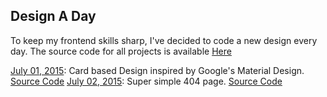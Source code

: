 ## Design A Day
To keep my frontend skills sharp, I've decided to code a new design every day. The source code for all projects is available [Here](https://github.com/UncleDozer/design-a-day)

[July 01, 2015](design-a-day/july-01): Card based Design inspired by Google's Material Design. [Source Code](https://github.com/UncleDozer/Design-A-Day/tree/master/july-01)
[July 02, 2015](design-a-day/july-02): Super simple 404 page. [Source Code](https://github.com/UncleDozer/Design-A-Day/tree/master/july-02)
